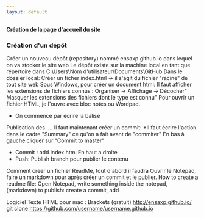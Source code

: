 ```yaml
---
layout: default
---
```


**Création de la page d'accueil du site**

<h3> Création d'un dépôt </h3>

Créer un nouveau dépôt (repository) nommé ensaxp.github.io dans lequel on va stocker le site web
Le dépôt existe sur la machine local en tant que répertoire dans C:\Users\Nom d'utilisateur\\Documents\GitHub
Dans le dossier local:
Créer un ficher index.html -> il s'agit du fichier "racine" de tout site web
Sous Windows, pour créer un document html:
Il faut afficher les extensions de fichiers connus : Organiser -> Affichage -> Décocher" Masquer les extensions des fichiers dont le type est connu"
Pour ouvrir un fichier HTML, je l'ouvre avec bloc notes ou Wordpad.
- On commence par écrire  la balise <html>  </html>
 
Publication des ....
Il faut maintenant créer un commit:
    *Il faut écrire l'action dans le cadre "Summary" ce qu'on a fait avant de "commiter"
En bas à gauche cliquer sur "Commit to master"
- Commit : add index.html
En haut a droite
- Push: Publish branch pour publier le contenu

Comment creer un fichier ReadMe, tout d'abord il faudra Ouvrir le Notepad, faire un markdown pour après créer un commit et le publier.
How to create a readme file: Open Notepad, write something inside the notepad, (markdown) 
to publish: create a commit, add 

Logiciel Texte HTML pour mac : Brackets (gratuit)
http://ensaxp.github.io/
git clone https://github.com/username/username.github.io
